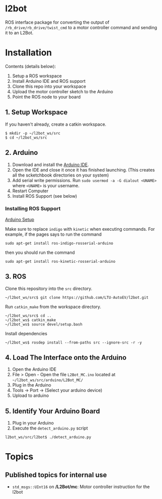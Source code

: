 # l2bot

ROS interface package for converting the output of `/rb_drive/rb_drive/twist_cmd` to a motor controller command and sending it to an L2Bot.

# Installation

Contents (details below):

  1. Setup a ROS  workspace
  2. Install Arduino IDE and ROS support
  3. Clone this repo into your workspace
  4. Upload the motor controller sketch to the Arduino
  4. Point the ROS node to your board


## 1. Setup Workspace

If you haven't already, create a catkin workspace.

```
$ mkdir -p ~/l2bot_ws/src
$ cd ~/l2bot_ws/src
```


## 2. Arduino

  1. Download and install the [Arduino IDE](https://www.arduino.cc/en/Main/Software).
  2. Open the IDE and close it once it has finished launching. (This creates all the scketchbook directories on your system)
  3. Add serial write permissions. Run `sudo usermod -a -G dialout <UNAME>` where `<UNAME>` is your username.
  4. Restart Computer
  5. Install ROS Support (see below)

### Installing ROS Support

[Arduino Setup](http://wiki.ros.org/rosserial_arduino/Tutorials/Arduino%20IDE%20Setup)

Make sure to replace `indigo` with `kinetic` when executing commands. For example, if the pages says to run the command

```
sudo apt-get install ros-indigo-rosserial-arduino
```

then you should run the command

```
sudo apt-get install ros-kinetic-rosserial-arduino
```




## 3. ROS


Clone this repository into the `src` directory.

```
~/l2bot_ws/src$ git clone https://github.com/LTU-AutoEV/l2bot.git
```

Run `catkin_make` from the workspace directory.

```
~/l2bot_ws/src$ cd ..
~/l2bot_ws$ catkin_make
~/l2bot_ws$ source devel/setup.bash
```

Install dependencies

```
~/l2bot_ws$ rosdep install --from-paths src --ignore-src -r -y
```

## 4. Load The Interface onto the Arduino

  1. Open the Arduino IDE
  2. File > Open
    - Open the file `L2Bot_MC.ino` located at `~/l2bot_ws/src/arduino/L2Bot_MC/` 
  3. Plug in the Arduino
  4. Tools -> Port -> (Select your arduino device)
  5. Upload to arduino


## 5. Identify Your Arduino Board

  1. Plug in your Arduino
  2. Execute the `detect_arduino.py` script

```
l2bot_ws/src/l2bot$ ./detect_arduino.py
```

# Topics

## Published topics for internal use

  - `std_msgs::UInt16` on **/L2Bot/mc**: Motor controller instruction for the l2bot
